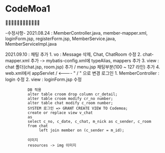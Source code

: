 # CodeMoa1
👨‍💻👨‍💻👨‍💻👨‍💻👨‍💻👨‍💻

-수정사항-
2021.08.24 : MemberController.java, member-mapper.xml, loginForm.jsp, registerForm.jsp, MemberService.java, MemberServiceImpl.java

2021.09.10 : 채팅 추가 
              1. vo : Message 삭제, Chat, ChatRoom 수정
              2. chat-mapper.xml 추가 -> mybatis-config.xml에 typeAlias, mappers 추가
              3. view : chat 폴더(chat.jsp, room.jsp) 추가 / menu.jsp 채팅부분(100 ~ 127 라인) 추가
              4. web.xml에서 <servlet-mapping>
                              <servlet-name>appServlet</servlet-name>
                              <url-pattern>/</url-pattern>     <---- " / " 으로 변경
                            </servlet-mapping>
              로그인
              1. MemberController : login 수정
              2. view : loginForm.jsp 수정
  
  
              DB 적용
              alter table croom drop column cr_detail;
              alter table croom modify cr_no number;
              alter table chat modify c_room number;
              SYSTEM 로그인 => GRANT CREATE VIEW TO Codemoa;
              create or replace view v_chat
              as
              select c_no, c_date, c_chat, m_nick as c_sender, c_room
              from chat
                   left join member on (c_sender = m_id);
          
              이미지
              resources -> img 이미지 
